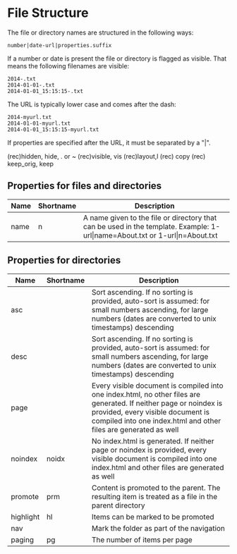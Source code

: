 # File Structure

The file or directory names are structured in the following ways:

```
number|date-url|properties.suffix
```

If a number or date is present the file or directory is flagged as visible. That means the following filenames are visible:

```
2014-.txt
2014-01-01-.txt
2014-01-01_15:15:15-.txt

```

The URL is typically lower case and comes after the dash:

```
2014-myurl.txt
2014-01-01-myurl.txt
2014-01-01_15:15:15-myurl.txt

```

If properties are specified after the URL, it must be separated by a "|". 


(rec)hidden, hide, . or ~
(rec)visible, vis 
(rec)layout,l
(rec) copy
(rec) keep_orig, keep

## Properties for files and directories
|Name|Shortname|Description|
|---|---|---|
|name|n|A name given to the file or directory that can be used in the template. Example: 1-url&#124;name=About.txt or 1-url&#124;n=About.txt|

## Properties for directories
|Name|Shortname|Description|
|---|---|---|
|asc| |Sort ascending. If no sorting is provided, auto-sort is assumed: for small numbers ascending, for large numbers (dates are converted to unix timestamps) descending|
|desc| |Sort ascending. If no sorting is provided, auto-sort is assumed: for small numbers ascending, for large numbers (dates are converted to unix timestamps) descending|
|page| |Every visible document is compiled into one index.html, no other files are generated. If neither page or noindex is provided, every visible document is compiled into one index.html and other files are generated as well|
|noindex|noidx|No index.html is generated. If neither page or noindex is provided, every visible document is compiled into one index.html and other files are generated as well|
|promote|prm|Content is promoted to the parent. The resulting item is treated as a file in the parent directory|
|highlight|hl|Items can be marked to be promoted|
|nav| |Mark the folder as part of the navigation|
|paging|pg|The number of items per page|